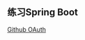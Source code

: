 ## 练习Spring Boot
[Github OAuth](https://developer.github.com/apps/building-oauth-apps/creating-an-oauth-app/)